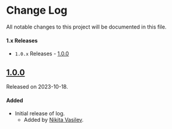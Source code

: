 # Change Log
All notable changes to this project will be documented in this file.

#### 1.x Releases
- `1.0.x` Releases - [1.0.0](#100)

## [1.0.0](https://github.com/space-code/log/releases/tag/1.0.0)
Released on 2023-10-18.

#### Added
- Initial release of log.
  - Added by [Nikita Vasilev](https://github.com/nik3212).
